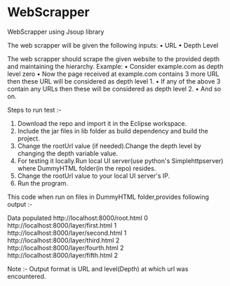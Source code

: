 # WebScrapper
WebScrapper using Jsoup library

The web scrapper will be given the following inputs:
•	URL
•	Depth Level
 
The web scrapper should scrape the given website to the provided depth and maintaining the hierarchy.
Example: 
•	Consider example.com as depth level zero
•	Now the page received at example.com contains 3 more URL then these URL will be considered as depth level 1.
•	If any of the above 3 contain any URLs then these will be considered as depth level 2.
•	And so on.


Steps to run test :- 
1. Download the repo and import it in the Eclipse workspace.
2. Include the jar files in lib folder as build dependency and build the project.
3. Change the rootUrl value (if needed).Change the depth level by changing the depth variable value.
4. For testing it locally.Run local UI server(use python's Simplehttpserver) where DummyHTML folder(in the repo) resides.
5. Change the rootUrl value to your local UI server's IP.
6. Run the program.


This code when run on files in DummyHTML folder,provides following output :-

Data populated
http://localhost:8000/root.html 0
http://localhost:8000/layer/first.html 1
http://localhost:8000/layer/second.html 1
http://localhost:8000/layer/third.html 2
http://localhost:8000/layer/fourth.html 2
http://localhost:8000/layer/fifth.html 2

Note :- Output format is URL and level(Depth) at which url was encountered.
